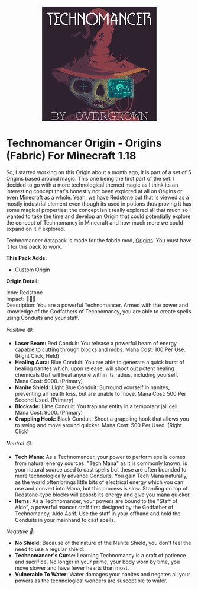 <p align="center">
  <img src="https://raw.githubusercontent.com/0vergrown/Technomancer-Origin/main/pack.png?raw=true" alt="Technomancer Origin cover"/>
</p>

# Technomancer Origin - Origins (Fabric) For Minecraft 1.18
So, I started working on this Origin about a month ago, it is part of a set of 5 Origins based around magic. This one being the first part of the set. I decided to go with a more technological themed magic as I think its an interesting concept that's honestly not been explored at all on Origins or even Minecraft as a whole. Yeah, we have Redstone but that is viewed as a mostly industrial element even though its used in potions thus proving it has some magical properties, the concept isn't really explored all that much so I wanted to take the time and develop an Origin that could potentially explore the concept of Technomancy in Minecraft and how much more we could expand on it if explored.

Technomancer datapack is made for the fabric mod, [Origins](https://www.curseforge.com/minecraft/mc-mods/origins). You must have it for this pack to work.

**This Pack Adds:**
- Custom Origin

**Origin Detail:**

Icon: Redstone <br />
Impact: 🔴🔴🔴 <br />
Description: You are a powerful Technomancer. Armed with the power and knowledge of the Godfathers of Technomancy, you are able to create spells using Conduits and your staff.

*Positive 🟢:*

- **Laser Beam:** Red Conduit: You release a powerful beam of energy capable to cutting through blocks and mobs. Mana Cost: 100 Per Use. (Right Click, Held)
- **Healing Aura:** Blue Conduit: You are able to generate a quick burst of healing nanites which, upon release, will shoot out potent healing chemicals that will heal anyone within its radius, including yourself. Mana Cost: 9000. (Primary)
- **Nanite Shield:** Light Blue Conduit: Surround yourself in nanites, preventing all health loss, but are unable to move. Mana Cost: 500 Per Second Used. (Primary)
- **Blockade:** Lime Conduit: You trap any entity in a temporary jail cell. Mana Cost: 9000. (Primary)
- **Grappling Hook:** Black Conduit: Shoot a grappling hook that allows you to swing and move around quicker. Mana Cost: 500 Per Used. (Right Click)

*Neutral 🟡:*

- **Tech Mana:** As a Technomancer, your power to perform spells comes from natural energy sources. "Tech Mana" as it is commonly known, is your natural source used to cast spells but these are often bounded to more technologically advance Conduits. You gain Tech Mana naturally, as the world often brings little bits of electrical energy which you can use and convert into Mana, but this process is slow. Standing on top of Redstone-type blocks will absorb its energy and give you mana quicker.
- **Items:** As a Technomancer, your powers are bound to the "Staff of Aldo", a powerful mancer staff first designed by the Godfather of Technomancy, Aldo Aarif. Use the staff in your offhand and hold the Conduits in your mainhand to cast spells.

*Negative 🔴:*

- **No Shield:** Because of the nature of the Nanite Shield, you don't feel the need to use a regular shield.
- **Technomancer's Curse:** Learning Technomancy is a craft of patience and sacrifice. No longer in your prime, your body worn by time, you move slower and have fewer hearts than most.
- **Vulnerable To Water:** Water damages your nanites and negates all your powers as the technological wonders are susceptible to water.
